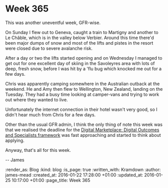 Week 365
========

This was another uneventful week, GFR-wise.

On Sunday I flew out to Geneva, caught a train to Martigny and another to Le Châble, which is in the valley below Verbier. Around this time there'd been major dumps of snow and most of the lifts and pistes in the resort were closed due to severe avalanche risk.

After a day or two the lifts started opening and on Wednesday I managed to get out for one excellent day of skiing in the Savoleyres area with lots of deep, fresh snow, before I was hit by a 'flu bug which knocked me out for a few days.

Chris was apparently camping somewhere in the Australian outback at the weekend. He and Amy then flew to Wellington, New Zealand, landing on the Tuesday. They had a busy time looking at camper-vans and trying to work out where they wanted to live.

Unfortunately the internet connection in their hotel wasn't very good, so I didn't hear much from Chris for a few days.

Other than the usual GFR admin, I think the only thing of note this week was that we realised the deadline for the [Digital Marketplace: Digital Outcomes and Specialists framework][digital-outcomes-and-specialists] was fast approaching and started to think about applying.

Anyway, that's all for this week.

-- James

[digital-outcomes-and-specialists]: https://digitalmarketplace.blog.gov.uk/2015/12/07/digital-outcomes-and-specialists-is-open-for-applications/

:render_as: Blog
:kind: blog
:is_page: true
:written_with: Kramdown
:author: james-mead
:created_at: 2016-01-22 17:28:00 +01:00
:updated_at: 2016-01-25 10:17:00 +01:00
:page_title: Week 365
